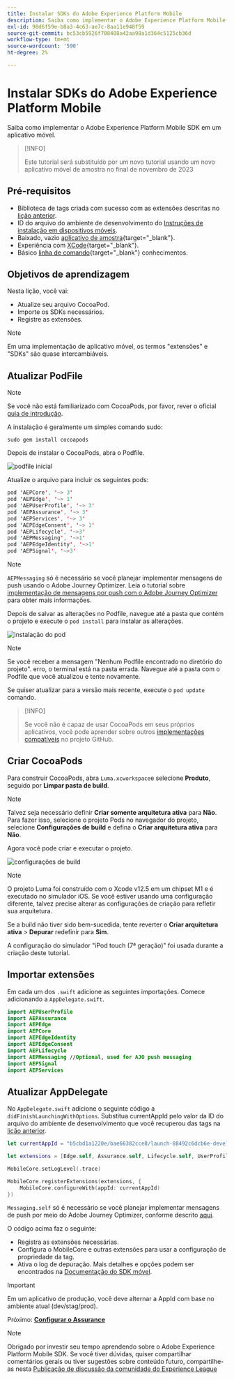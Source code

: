 ```yaml
---
title: Instalar SDKs do Adobe Experience Platform Mobile
description: Saiba como implementar o Adobe Experience Platform Mobile SDK em um aplicativo móvel.
exl-id: 98d6f59e-b8a3-4c63-ae7c-8aa11e948f59
source-git-commit: bc53cb5926f708408a42aa98a1d364c5125cb36d
workflow-type: tm+mt
source-wordcount: '590'
ht-degree: 2%

---
```


# Instalar SDKs do Adobe Experience Platform Mobile

Saiba como implementar o Adobe Experience Platform Mobile SDK em um aplicativo móvel.

>[!INFO]
>
> Este tutorial será substituído por um novo tutorial usando um novo aplicativo móvel de amostra no final de novembro de 2023

## Pré-requisitos

* Biblioteca de tags criada com sucesso com as extensões descritas no [lição anterior](configure-tags.md).
* ID do arquivo do ambiente de desenvolvimento do [Instruções de instalação em dispositivos móveis](configure-tags.md#generate-sdk-install-instructions).
* Baixado, vazio [aplicativo de amostra](https://github.com/Adobe-Marketing-Cloud/Luma-iOS-Mobile-App){target="_blank"}.
* Experiência com [XCode](Https://developer.apple.com/xcode/){target="_blank"}.
* Básico [linha de comando](https://en.wikipedia.org/wiki/Command-line_interface){target="_blank"} conhecimentos.

## Objetivos de aprendizagem

Nesta lição, você vai:

* Atualize seu arquivo CocoaPod.
* Importe os SDKs necessários.
* Registre as extensões.

>[!NOTE]
>
>Em uma implementação de aplicativo móvel, os termos &quot;extensões&quot; e &quot;SDKs&quot; são quase intercambiáveis.


## Atualizar PodFile

>[!NOTE]
>
> Se você não está familiarizado com CocoaPods, por favor, rever o oficial [guia de introdução](https://guides.cocoapods.org/using/getting-started.html).

A instalação é geralmente um simples comando sudo:

```console
sudo gem install cocoapods
```

Depois de instalar o CocoaPods, abra o Podfile.

![podfile inicial](assets/mobile-install-initial-podfile.png)

Atualize o arquivo para incluir os seguintes pods:

```swift
pod 'AEPCore', '~> 3'
pod 'AEPEdge', '~> 1'
pod 'AEPUserProfile', '~> 3'
pod 'AEPAssurance', '~> 3'
pod 'AEPServices', '~> 3'
pod 'AEPEdgeConsent', '~> 1'
pod 'AEPLifecycle', '~>3'
pod 'AEPMessaging', '~>1'
pod 'AEPEdgeIdentity', '~>1'
pod 'AEPSignal', '~>3'
```

>[!NOTE]
>
> `AEPMessaging` só é necessário se você planejar implementar mensagens de push usando o Adobe Journey Optimizer. Leia o tutorial sobre [implementação de mensagens por push com o Adobe Journey Optimizer](journey-optimizer-push.md) para obter mais informações.

Depois de salvar as alterações no Podfile, navegue até a pasta que contém o projeto e execute o `pod install` para instalar as alterações.

![instalação do pod](assets/mobile-install-podfile-install.png)

>[!NOTE]
>
> Se você receber a mensagem &quot;Nenhum Podfile encontrado no diretório do projeto&quot;. erro, o terminal está na pasta errada. Navegue até a pasta com o Podfile que você atualizou e tente novamente.

Se quiser atualizar para a versão mais recente, execute o `pod update` comando.

>[!INFO]
>
>Se você não é capaz de usar CocoaPods em seus próprios aplicativos, você pode aprender sobre outros [implementações compatíveis](https://github.com/adobe/aepsdk-core-ios#binaries) no projeto GitHub.

## Criar CocoaPods

Para construir CocoaPods, abra `Luma.xcworkspace`e selecione **Produto**, seguido por **Limpar pasta de build**.

>[!NOTE]
>
> Talvez seja necessário definir **Criar somente arquitetura ativa** para **Não**. Para fazer isso, selecione o projeto Pods no navegador do projeto, selecione **Configurações de build** e defina o **Criar arquitetura ativa** para **Não**.

Agora você pode criar e executar o projeto.

![configurações de build](assets/mobile-install-build-settings.png)

>[!NOTE]
>
>O projeto Luma foi construído com o Xcode v12.5 em um chipset M1 e é executado no simulador iOS. Se você estiver usando uma configuração diferente, talvez precise alterar as configurações de criação para refletir sua arquitetura.
>
>Se a build não tiver sido bem-sucedida, tente reverter o **Criar arquitetura ativa** > **Depurar** redefinir para **Sim**.
>
>A configuração do simulador &quot;iPod touch (7ª geração)&quot; foi usada durante a criação deste tutorial.

## Importar extensões

Em cada um dos `.swift` adicione as seguintes importações. Comece adicionando a `AppDelegate.swift`.

```swift
import AEPUserProfile
import AEPAssurance
import AEPEdge
import AEPCore
import AEPEdgeIdentity
import AEPEdgeConsent
import AEPLifecycle
import AEPMessaging //Optional, used for AJO push messaging
import AEPSignal
import AEPServices
```

## Atualizar AppDelegate

No `AppDelegate.swift` adicione o seguinte código a `didFinishLaunchingWithOptions`. Substitua currentAppId pelo valor da ID do arquivo do ambiente de desenvolvimento que você recuperou das tags na [lição anterior](configure-tags.md).

```swift
let currentAppId = "b5cbd1a1220e/bae66382cce8/launch-88492c6dcb6e-development"

let extensions = [Edge.self, Assurance.self, Lifecycle.self, UserProfile.self, Consent.self, AEPEdgeIdentity.Identity.self, Messaging.self]

MobileCore.setLogLevel(.trace)

MobileCore.registerExtensions(extensions, {
    MobileCore.configureWith(appId: currentAppId)
})
```

`Messaging.self` só é necessário se você planejar implementar mensagens de push por meio do Adobe Journey Optimizer, conforme descrito [aqui](journey-optimizer-push.md).

O código acima faz o seguinte:

* Registra as extensões necessárias.
* Configura o MobileCore e outras extensões para usar a configuração de propriedade da tag.
* Ativa o log de depuração. Mais detalhes e opções podem ser encontrados na [Documentação do SDK móvel](https://developer.adobe.com/client-sdks/documentation/getting-started/enable-debug-logging/).

>[!IMPORTANT]
>Em um aplicativo de produção, você deve alternar a AppId com base no ambiente atual (dev/stag/prod).
>

Próximo: **[Configurar o Assurance](assurance.md)**

>[!NOTE]
>
>Obrigado por investir seu tempo aprendendo sobre o Adobe Experience Platform Mobile SDK. Se você tiver dúvidas, quiser compartilhar comentários gerais ou tiver sugestões sobre conteúdo futuro, compartilhe-as nesta [Publicação de discussão da comunidade do Experience League](https://experienceleaguecommunities.adobe.com/t5/adobe-experience-platform-data/tutorial-discussion-implement-adobe-experience-cloud-in-mobile/td-p/443796)